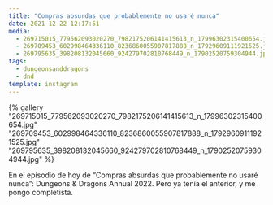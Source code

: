 ```yaml
---
title: "Compras absurdas que probablemente no usaré nunca"
date: 2021-12-22 12:17:51
media:
  - 269715015_779562093020270_7982175206141415613_n_17996302315400654.jpg
  - 269709453_602998464336110_8236860055907817888_n_17929609111921525.jpg
  - 269795635_398208132045660_924279702810768449_n_17902520759304944.jpg
tags:
  - dungeonsanddragons
  - dnd
template: instagram
---
```


{% gallery "269715015_779562093020270_7982175206141415613_n_17996302315400654.jpg" "269709453_602998464336110_8236860055907817888_n_17929609111921525.jpg" "269795635_398208132045660_924279702810768449_n_17902520759304944.jpg" %}

En el episodio de hoy de “Compras absurdas que probablemente no usaré nunca”: Dungeons & Dragons Annual 2022. Pero ya tenía el anterior, y me pongo completista. 
